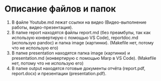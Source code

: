 # Описание файлов и папок

1. В файле Youtube.md лежат ссылки на видео (Видео-выполнение работы, видео-презентация).
1. В папке report находятся файлы report.md (без преамбулы, так как использую конвертирую с помощью VS Code), reportdoc.md (использую pandoc) и папка image (картинки). (Makefile нет, потому что не использую его) 
1. В папке presentation находятся папка image (картинки) и presentation.md (конвертирую с помощью Marp в VS Code). (Makefile нет, потому что не использую его)
1. В папке output находятся готовые документы отчёта (report.pdf, report.docx) и презентации (presentation.pdf).